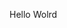 Hello Wolrd

















































































































































































































































































































































































































































































































































































































































































































































































































































































